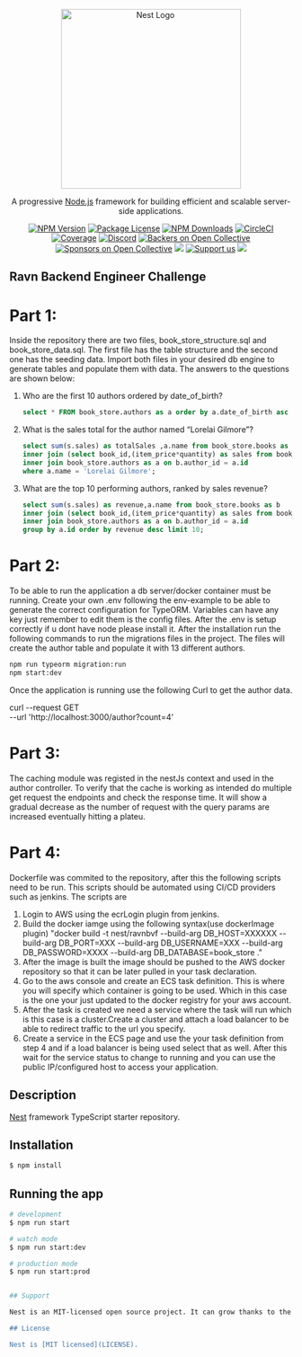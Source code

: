 <p align="center">
  <a href="http://nestjs.com/" target="blank"><img src="https://nestjs.com/img/logo_text.svg" width="320" alt="Nest Logo" /></a>
</p>

[circleci-image]: https://img.shields.io/circleci/build/github/nestjs/nest/master?token=abc123def456
[circleci-url]: https://circleci.com/gh/nestjs/nest

  <p align="center">A progressive <a href="http://nodejs.org" target="_blank">Node.js</a> framework for building efficient and scalable server-side applications.</p>
    <p align="center">
<a href="https://www.npmjs.com/~nestjscore" target="_blank"><img src="https://img.shields.io/npm/v/@nestjs/core.svg" alt="NPM Version" /></a>
<a href="https://www.npmjs.com/~nestjscore" target="_blank"><img src="https://img.shields.io/npm/l/@nestjs/core.svg" alt="Package License" /></a>
<a href="https://www.npmjs.com/~nestjscore" target="_blank"><img src="https://img.shields.io/npm/dm/@nestjs/common.svg" alt="NPM Downloads" /></a>
<a href="https://circleci.com/gh/nestjs/nest" target="_blank"><img src="https://img.shields.io/circleci/build/github/nestjs/nest/master" alt="CircleCI" /></a>
<a href="https://coveralls.io/github/nestjs/nest?branch=master" target="_blank"><img src="https://coveralls.io/repos/github/nestjs/nest/badge.svg?branch=master#9" alt="Coverage" /></a>
<a href="https://discord.gg/G7Qnnhy" target="_blank"><img src="https://img.shields.io/badge/discord-online-brightgreen.svg" alt="Discord"/></a>
<a href="https://opencollective.com/nest#backer" target="_blank"><img src="https://opencollective.com/nest/backers/badge.svg" alt="Backers on Open Collective" /></a>
<a href="https://opencollective.com/nest#sponsor" target="_blank"><img src="https://opencollective.com/nest/sponsors/badge.svg" alt="Sponsors on Open Collective" /></a>
  <a href="https://paypal.me/kamilmysliwiec" target="_blank"><img src="https://img.shields.io/badge/Donate-PayPal-ff3f59.svg"/></a>
    <a href="https://opencollective.com/nest#sponsor"  target="_blank"><img src="https://img.shields.io/badge/Support%20us-Open%20Collective-41B883.svg" alt="Support us"></a>
  <a href="https://twitter.com/nestframework" target="_blank"><img src="https://img.shields.io/twitter/follow/nestframework.svg?style=social&label=Follow"></a>
</p>
  <!--[![Backers on Open Collective](https://opencollective.com/nest/backers/badge.svg)](https://opencollective.com/nest#backer)
  [![Sponsors on Open Collective](https://opencollective.com/nest/sponsors/badge.svg)](https://opencollective.com/nest#sponsor)-->


## Ravn Backend Engineer Challenge

# Part 1:
Inside the repository there are two files, book_store_structure.sql and book_store_data.sql. The first file has the table structure and the second one has the seeding data. Import both files in your desired db engine to generate tables and populate them with data. The answers to the questions are shown below:

1. Who are the first 10 authors ordered by date_of_birth?

    ``` sql
    select * FROM book_store.authors as a order by a.date_of_birth asc limit 10; 
    ```

2. What is the sales total for the author named “Lorelai Gilmore”?

    ``` sql
    select sum(s.sales) as totalSales ,a.name from book_store.books as b
    inner join (select book_id,(item_price*quantity) as sales from book_store.sale_items) as s on s.book_id = b.id
    inner join book_store.authors as a on b.author_id = a.id
    where a.name = 'Lorelai Gilmore';
    ```

3. What are the top 10 performing authors, ranked by sales revenue?

    ``` sql
    select sum(s.sales) as revenue,a.name from book_store.books as b
    inner join (select book_id,(item_price*quantity) as sales from book_store.sale_items) as s on s.book_id = b.id
    inner join book_store.authors as a on b.author_id = a.id
    group by a.id order by revenue desc limit 10;
    ```

# Part 2:
To be able to run the application a db server/docker container must be running. Create your own .env following the env-example to be able to generate the correct configuration for TypeORM. Variables can have any key just remember to edit them is the config files. After the .env is setup correctly if u dont have node please install it. After the installation run the following commands to run the migrations files in the project. The files will create the author table and populate it with 13 different authors.

```bash
npm run typeorm migration:run
npm start:dev
```

Once the application is running use the following Curl to get the author data.

curl --request GET \
  --url 'http://localhost:3000/author?count=4'

# Part 3:

The caching module was registed in the nestJs context and used in the author controller. To verify that the cache is working as intended do multiple get request the endpoints and check the response time. It will show a gradual decrease as the number of request with the query params are increased eventually hitting a plateu.

# Part 4:
Dockerfile was commited to the repository, after this the following scripts need to be run. This scripts should be automated using CI/CD providers such as jenkins. The scripts are 
1. Login to AWS using the ecrLogin plugin from jenkins.
2. Build the docker iamge using the following syntax(use dockerImage plugin) "docker build -t nest/ravnbvf --build-arg DB_HOST=XXXXXX --build-arg DB_PORT=XXX --build-arg DB_USERNAME=XXX --build-arg DB_PASSWORD=XXXX --build-arg DB_DATABASE=book_store ."
3. After the image is built the image should be pushed to the AWS docker repository so that it can be later pulled in your task declaration.
4. Go to the aws console and create an ECS task definition. This is where you will specify which container is going to be used. Which in this case is the one your just updated to the docker registry for your aws account.
5. After the task is created we need a service where the task will run which is this case is a cluster.Create a cluster and attach a load balancer to be able to redirect traffic to the url you specify.
6. Create a service in the ECS page and use the your task definition from step 4 and if a load balancer is being used select that as well. After this wait for the service status to change to running and you can use the public IP/configured host to access your application.

## Description

[Nest](https://github.com/nestjs/nest) framework TypeScript starter repository.

## Installation

```bash
$ npm install
```

## Running the app

```bash
# development
$ npm run start

# watch mode
$ npm run start:dev

# production mode
$ npm run start:prod


## Support

Nest is an MIT-licensed open source project. It can grow thanks to the sponsors and support by the amazing backers. If you'd like to join them, please [read more here](https://docs.nestjs.com/support).

## License

Nest is [MIT licensed](LICENSE).
